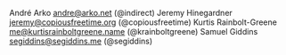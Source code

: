 André Arko <andre@arko.net> (@indirect)
Jeremy Hinegardner <jeremy@copiousfreetime.org> (@copiousfreetime)
Kurtis Rainbolt-Greene <me@kurtisrainboltgreene.name> (@krainboltgreene)
Samuel Giddins <segiddins@segiddins.me> (@segiddins)
